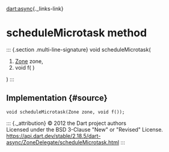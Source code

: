 [dart:async](../../dart-async/dart-async-library){._links-link}

scheduleMicrotask method
========================

::: {.section .multi-line-signature}
void scheduleMicrotask(

1.  [Zone](../zone-class) zone,
2.  void f( )

)
:::

Implementation {#source}
--------------

``` {.language-dart data-language="dart"}
void scheduleMicrotask(Zone zone, void f());
```

::: {._attribution}
© 2012 the Dart project authors\
Licensed under the BSD 3-Clause \"New\" or \"Revised\" License.\
<https://api.dart.dev/stable/2.18.5/dart-async/ZoneDelegate/scheduleMicrotask.html>
:::
